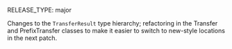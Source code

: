 RELEASE_TYPE: major

Changes to the `TransferResult` type hierarchy; refactoring in the Transfer and PrefixTransfer classes to make it easier to switch to new-style locations in the next patch.
